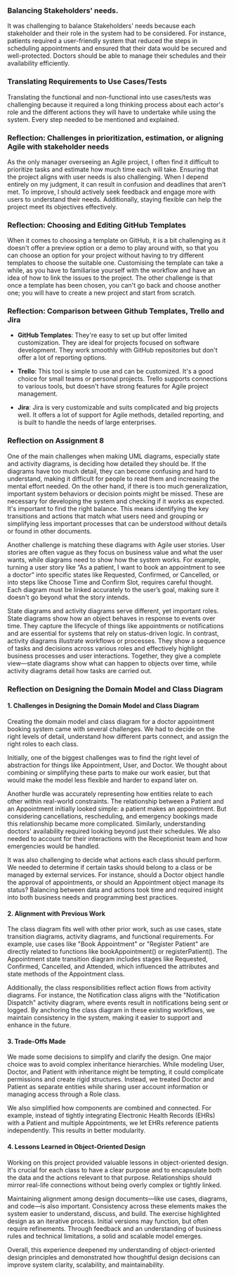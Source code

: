 ### Balancing Stakeholders' needs.
It was challenging to balance Stakeholders' needs because each stakeholder and their role in the system had to be considered. For instance, patients required a user-friendly system that reduced the steps in scheduling appointments and ensured that their data would be secured and well-protected. Doctors should be able to manage their schedules and their availability efficiently.

### Translating Requirements to Use Cases/Tests
Translating the functional and non-functional into use cases/tests was challenging because it required a long thinking process about each actor's role and the different actions they will have to undertake while using the system. Every step needed to be mentioned and explained.

### Reflection: Challenges in prioritization, estimation, or aligning Agile with stakeholder needs
As the only manager overseeing an Agile project, I often find it difficult to prioritize tasks and estimate how much time each will take. Ensuring that the project aligns with user needs is also challenging. When I depend entirely on my judgment, it can result in confusion and deadlines that aren't met. To improve, I should actively seek feedback and engage more with users to understand their needs. Additionally, staying flexible can help the project meet its objectives effectively.

### Reflection: Choosing and Editing GitHub Templates
When it comes to choosing a template on GitHub, it is a bit challenging as it doesn't offer a preview option or a demo to play around with, so that you can choose an option for your project without having to try different templates to choose the suitable one.
Customising the template can take a while, as you have to familiarise yourself with the workflow and have an idea of how to link the issues to the project. The other challenge is that once a template has been chosen, you can't go back and choose another one; you will have to create a new project and start from scratch.

### Reflection: Comparison between Github Templates, Trello and Jira

- **GitHub Templates**: They're easy to set up but offer limited customization. They are ideal for projects focused on software development. They work smoothly with GitHub repositories but don't offer a lot of reporting options.

- **Trello**: This tool is simple to use and can be customized. It's a good choice for small teams or personal projects. Trello supports connections to various tools, but doesn't have strong features for Agile project management.

- **Jira**: Jira is very customizable and suits complicated and big projects well. It offers a lot of support for Agile methods, detailed reporting, and is built to handle the needs of large enterprises.

### Reflection on Assignment 8

One of the main challenges when making UML diagrams, especially state and activity diagrams, is deciding how detailed they should be. If the diagrams have too much detail, they can become confusing and hard to understand, making it difficult for people to read them and increasing the mental effort needed. On the other hand, if there is too much generalization, important system behaviors or decision points might be missed. These are necessary for developing the system and checking if it works as expected. It's important to find the right balance. This means identifying the key transitions and actions that match what users need and grouping or simplifying less important processes that can be understood without details or found in other documents.

Another challenge is matching these diagrams with Agile user stories. User stories are often vague as they focus on business value and what the user wants, while diagrams need to show how the system works. For example, turning a user story like “As a patient, I want to book an appointment to see a doctor” into specific states like Requested, Confirmed, or Cancelled, or into steps like Choose Time and Confirm Slot, requires careful thought. Each diagram must be linked accurately to the user’s goal, making sure it doesn't go beyond what the story intends.

State diagrams and activity diagrams serve different, yet important roles. State diagrams show how an object behaves in response to events over time. They capture the lifecycle of things like appointments or notifications and are essential for systems that rely on status-driven logic. In contrast, activity diagrams illustrate workflows or processes. They show a sequence of tasks and decisions across various roles and effectively highlight business processes and user interactions. Together, they give a complete view—state diagrams show what can happen to objects over time, while activity diagrams detail how tasks are carried out.

### Reflection on Designing the Domain Model and Class Diagram

#### 1. Challenges in Designing the Domain Model and Class Diagram

Creating the domain model and class diagram for a doctor appointment booking system came with several challenges. We had to decide on the right levels of detail, understand how different parts connect, and assign the right roles to each class.

Initially, one of the biggest challenges was to find the right level of abstraction for things like Appointment, User, and Doctor. We thought about combining or simplifying these parts to make our work easier, but that would make the model less flexible and harder to expand later on.

Another hurdle was accurately representing how entities relate to each other within real-world constraints. The relationship between a Patient and an Appointment initially looked simple: a patient makes an appointment. But considering cancellations, rescheduling, and emergency bookings made this relationship became more complicated. Similarly, understanding doctors' availability required looking beyond just their schedules. We also needed to account for their interactions with the Receptionist team and how emergencies would be handled.

It was also challenging to decide what actions each class should perform. We needed to determine if certain tasks should belong to a class or be managed by external services. For instance, should a Doctor object handle the approval of appointments, or should an Appointment object manage its status? Balancing between data and actions took time and required insight into both business needs and programming best practices.

#### 2. Alignment with Previous Work

The class diagram fits well with other prior work, such as use cases, state transition diagrams, activity diagrams, and functional requirements. For example, use cases like "Book Appointment" or "Register Patient" are directly related to functions like bookAppointment() or registerPatient(). The Appointment state transition diagram includes stages like Requested, Confirmed, Cancelled, and Attended, which influenced the attributes and state methods of the Appointment class.

Additionally, the class responsibilities reflect action flows from activity diagrams. For instance, the Notification class aligns with the "Notification Dispatch" activity diagram, where events result in notifications being sent or logged. By anchoring the class diagram in these existing workflows, we maintain consistency in the system, making it easier to support and enhance in the future.

#### 3. Trade-Offs Made

We made some decisions to simplify and clarify the design. One major choice was to avoid complex inheritance hierarchies. While modeling User, Doctor, and Patient with inheritance might be tempting, it could complicate permissions and create rigid structures. Instead, we treated Doctor and Patient as separate entities while sharing user account information or managing access through a Role class.

We also simplified how components are combined and connected. For example, instead of tightly integrating Electronic Health Records (EHRs) with a Patient and multiple Appointments, we let EHRs reference patients independently. This results in better modularity.

#### 4. Lessons Learned in Object-Oriented Design

Working on this project provided valuable lessons in object-oriented design. It's crucial for each class to have a clear purpose and to encapsulate both the data and the actions relevant to that purpose. Relationships should mirror real-life connections without being overly complex or tightly linked.

Maintaining alignment among design documents—like use cases, diagrams, and code—is also important. Consistency across these elements makes the system easier to understand, discuss, and build. The exercise highlighted design as an iterative process. Initial versions may function, but often require refinements. Through feedback and an understanding of business rules and technical limitations, a solid and scalable model emerges.

Overall, this experience deepened my understanding of object-oriented design principles and demonstrated how thoughtful design decisions can improve system clarity, scalability, and maintainability.
